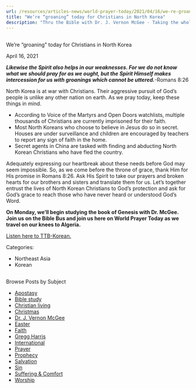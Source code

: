 ```yaml
---
url: /resources/articles-news/world-prayer-today/2021/04/16/we-re-groaning-today-for-christians-in-north-korea
title: "We’re “groaning” today for Christians in North Korea"
description: "Thru the Bible with Dr. J. Vernon McGee - Taking the whole Word to the whole world"
---
```







## 
 We’re “groaning” today for Christians in North Korea


April 16, 2021
![]()




***Likewise the Spirit also helps in our weaknesses. For we do not know what we should pray for as we ought, but the Spirit Himself makes intercession for us with groanings which cannot be uttered.***-Romans 8:26

North Korea is at war with Christians. Their aggressive pursuit of God’s people is unlike any other nation on earth. As we pray today, keep these things in mind.  


* According to Voice of the Martyrs and Open Doors watchlists, multiple thousands of Christians are currently imprisoned for their faith.
* Most North Koreans who choose to believe in Jesus do so in secret. Houses are under surveillance and children are encouraged by teachers to report any sign of faith in the home.
* Secret agents in China are tasked with finding and abducting North Korean Christians who have fled the country.

Adequately expressing our heartbreak about these needs before God may seem impossible. So, as we come before the throne of grace, thank Him for His promise in Romans 8:26. Ask His Spirit to take our prayers and broken hearts for our brothers and sisters and translate them for us. Let’s together entrust the lives of North Korean Christians to God’s protection and ask for God’s grace to reach those who have never heard or understood God’s Word. 

**On Monday, we’ll begin studying the book of Genesis with Dr. McGee. Join us on the Bible Bus and join us here on World Prayer Today as we travel on our knees to Algeria.**

[Listen here to TTB-Korean.](https://ttb.twr.org/home/day,0441/language,KOR)



Categories: 


* Northeast Asia
* Korean









## 
 Browse Posts by Subject


* [Apostasy](/resources/articles-news/-in-tags/tags/Apostasy)
* [Bible study](/resources/articles-news/-in-tags/tags/Bible-study)
* [Christian living](/resources/articles-news/-in-tags/tags/Christian-living)
* [Christmas](/resources/articles-news/-in-tags/tags/Christmas)
* [Dr. J. Vernon McGee](/resources/articles-news/-in-tags/tags/Dr-J-Vernon-McGee)
* [Easter](/resources/articles-news/-in-tags/tags/easter)
* [Faith](/resources/articles-news/-in-tags/tags/Faith)
* [Gregg Harris](/resources/articles-news/-in-tags/tags/Gregg-Harris)
* [International](/resources/articles-news/-in-tags/tags/International)
* [Prayer](/resources/articles-news/-in-tags/tags/prayer)
* [Prophecy](/resources/articles-news/-in-tags/tags/Prophecy)
* [Salvation](/resources/articles-news/-in-tags/tags/Salvation)
* [Sin](/resources/articles-news/-in-tags/tags/sin)
* [Suffering & Comfort](/resources/articles-news/-in-tags/tags/Suffering-Comfort)
* [Worship](/resources/articles-news/-in-tags/tags/worship)






